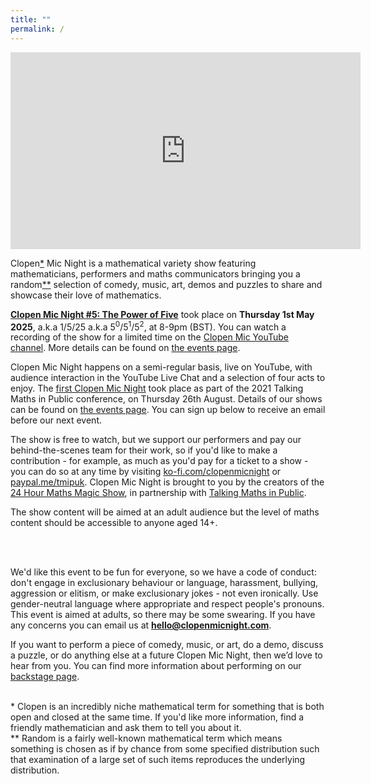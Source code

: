 ```yaml
---
title: ""
permalink: /
---
```


<div style="text-align:center">
<iframe width="560" height="315" src="https://www.youtube.com/embed/JVu2CG6kDVE?si=LAI-_iFcMxJK0Mr7" title="YouTube video player" frameborder="0" allow="accelerometer; autoplay; clipboard-write; encrypted-media; gyroscope; picture-in-picture; web-share" referrerpolicy="strict-origin-when-cross-origin" allowfullscreen></iframe></div>

Clopen<a href='#footnote1'>*</a> Mic Night is a mathematical variety show featuring 
mathematicians, performers and maths communicators bringing you a
random<a href='#footnote2'>**</a> selection of comedy, music, art, demos and puzzles to
share and showcase their love of mathematics.

[**Clopen Mic Night #5: The Power of Five**](/events/2025-05-01) took place on **Thursday 1st May 2025**, a.k.a 1/5/25 a.k.a 5<sup>0</sup>/5<sup>1</sup>/5<sup>2</sup>, at 8-9pm (BST).
You can watch a recording of the show for a limited time on the [Clopen Mic YouTube channel](https://youtube.com/live/JVu2CG6kDVE).
More details can be found on [the events page](events/index.md).

Clopen Mic Night happens on a semi-regular basis, live on YouTube, with audience interaction in the YouTube Live Chat and a selection of four 
acts to enjoy. The [first Clopen Mic Night](events/2021-08-26.md) took place as part of the 2021 Talking Maths in 
Public conference, on Thursday 26th August. Details of our shows can be found on [the events page](events/index.md).
You can sign up below to receive an email before our next event.

The show is free to watch, but we support our performers and pay our behind-the-scenes team 
for their work, so if you'd like to make a contribution - for example, as much as you'd pay 
for a ticket to a show - you can do so at any time by visiting 
[ko-fi.com/clopenmicnight](https://ko-fi.com/clopenmicnight) or
[paypal.me/tmipuk](https://paypal.me/tmipuk). Clopen Mic Night is brought to you by the 
creators of the [24 Hour Maths Magic Show](https://24hourmaths.com), in partnership with 
[Talking Maths in Public](https://talkingmathsinpublic.uk/).

The show content will be aimed at an adult audience but the level of maths content should be 
accessible to anyone aged 14+.

<br />

<div class="sender-form-field" data-sender-form-id="ks7i2oxmaq7jqdqvszm" style="text-align:center"></div>

<br />

We'd like this event to be fun for everyone, so we have a code of
conduct: don't engage in exclusionary behaviour or language, harassment,
bullying, aggression or elitism, or make exclusionary jokes - not even
ironically. Use gender-neutral language where appropriate and respect
people's pronouns. This event is aimed at adults, so there may be some
swearing. If you have any concerns you can email us at
**hello@clopenmicnight.com**.

If you want to perform a piece of comedy, music, or art, do a demo, discuss a puzzle, or do anything else at a future Clopen Mic Night, then we’d love to hear from you.
You can find more information about performing on our [backstage page](backstage.md).

<br />

<div class='footnote' id='footnote1'>* Clopen is an incredibly niche mathematical term for something that is both open and closed 
at the same time. If you'd like more information, find a friendly mathematician and ask them 
to tell you about it.
</div>

<div class='footnote' id='footnote2'>** Random is a fairly well-known mathematical term which means something is chosen as if by 
chance from some specified distribution such that examination of a large set of such items 
reproduces the underlying distribution.
</div>
